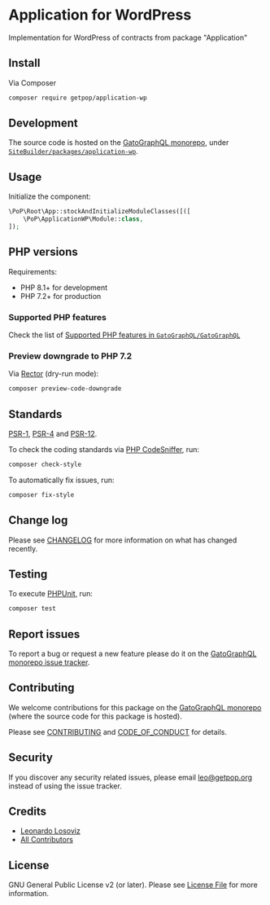 # Application for WordPress

<!--
[![Build Status][ico-travis]][link-travis]
[![Quality Score][ico-code-quality]][link-code-quality]
[![Software License][ico-license]](LICENSE.md)
[![Latest Version on Packagist][ico-version]][link-packagist]
[![Coverage Status][ico-scrutinizer]][link-scrutinizer]
[![Total Downloads][ico-downloads]][link-downloads]
-->

Implementation for WordPress of contracts from package "Application"

## Install

Via Composer

``` bash
composer require getpop/application-wp
```

## Development

The source code is hosted on the [GatoGraphQL monorepo](https://github.com/GatoGraphQL/GatoGraphQL), under [`SiteBuilder/packages/application-wp`](https://github.com/GatoGraphQL/GatoGraphQL/tree/master/layers/SiteBuilder/packages/application-wp).

## Usage

Initialize the component:

``` php
\PoP\Root\App::stockAndInitializeModuleClasses([([
    \PoP\ApplicationWP\Module::class,
]);
```

## PHP versions

Requirements:

- PHP 8.1+ for development
- PHP 7.2+ for production

### Supported PHP features

Check the list of [Supported PHP features in `GatoGraphQL/GatoGraphQL`](https://github.com/GatoGraphQL/GatoGraphQL/blob/master/docs/supported-php-features.md)

### Preview downgrade to PHP 7.2

Via [Rector](https://github.com/rectorphp/rector) (dry-run mode):

```bash
composer preview-code-downgrade
```

## Standards

[PSR-1](https://www.php-fig.org/psr/psr-1), [PSR-4](https://www.php-fig.org/psr/psr-4) and [PSR-12](https://www.php-fig.org/psr/psr-12).

To check the coding standards via [PHP CodeSniffer](https://github.com/squizlabs/PHP_CodeSniffer), run:

``` bash
composer check-style
```

To automatically fix issues, run:

``` bash
composer fix-style
```

## Change log

Please see [CHANGELOG](CHANGELOG.md) for more information on what has changed recently.

## Testing

To execute [PHPUnit](https://phpunit.de/), run:

``` bash
composer test
```

## Report issues

To report a bug or request a new feature please do it on the [GatoGraphQL monorepo issue tracker](https://github.com/GatoGraphQL/GatoGraphQL/issues).

## Contributing

We welcome contributions for this package on the [GatoGraphQL monorepo](https://github.com/GatoGraphQL/GatoGraphQL) (where the source code for this package is hosted).

Please see [CONTRIBUTING](CONTRIBUTING.md) and [CODE_OF_CONDUCT](CODE_OF_CONDUCT.md) for details.

## Security

If you discover any security related issues, please email leo@getpop.org instead of using the issue tracker.

## Credits

- [Leonardo Losoviz][link-author]
- [All Contributors][link-contributors]

## License

GNU General Public License v2 (or later). Please see [License File](LICENSE.md) for more information.

[ico-version]: https://img.shields.io/packagist/v/getpop/application-wp.svg?style=flat-square
[ico-license]: https://img.shields.io/badge/license-GPLv2-brightgreen.svg?style=flat-square
[ico-travis]: https://img.shields.io/travis/getpop/application-wp/master.svg?style=flat-square
[ico-scrutinizer]: https://img.shields.io/scrutinizer/coverage/g/getpop/application-wp.svg?style=flat-square
[ico-code-quality]: https://img.shields.io/scrutinizer/g/getpop/application-wp.svg?style=flat-square
[ico-downloads]: https://img.shields.io/packagist/dt/getpop/application-wp.svg?style=flat-square

[link-packagist]: https://packagist.org/packages/getpop/application-wp
[link-travis]: https://travis-ci.org/getpop/application-wp
[link-scrutinizer]: https://scrutinizer-ci.com/g/getpop/application-wp/code-structure
[link-code-quality]: https://scrutinizer-ci.com/g/getpop/application-wp
[link-downloads]: https://packagist.org/packages/getpop/application-wp
[link-author]: https://github.com/leoloso
[link-contributors]: ../../../../../../contributors
